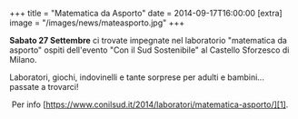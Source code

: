 +++
title = "Matematica da Asporto"
date = 2014-09-17T16:00:00
[extra]
image = "/images/news/mateasporto.jpg"
+++

**Sabato 27 Settembre** ci trovate impegnate nel laboratorio "matematica da asporto" ospiti dell'evento "Con il Sud Sostenibile" al Castello Sforzesco di Milano.


Laboratori, giochi, indovinelli e tante sorprese per adulti e bambini... passate a trovarci!

​
​Per info [https://www.conilsud.it/2014/laboratori/matematica-asporto/][1].

[1]: https://www.conilsud.it/2014/laboratori/matematica-asporto/
